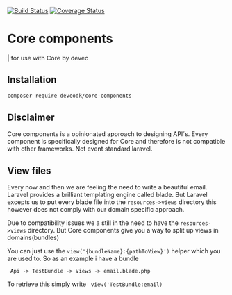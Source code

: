 [![Build Status](https://travis-ci.com/Deveodk/core-component.svg?token=5PQPvas2tsQp4Fy3pVoP&branch=master)](https://travis-ci.com/Deveodk/core-component)
[![Coverage Status](https://coveralls.io/repos/github/Deveodk/core-component/badge.svg?branch=master)](https://coveralls.io/github/Deveodk/core-component?branch=master)

# Core components

| for use with Core by deveo

## Installation

```bash
composer require deveodk/core-components
```


## Disclaimer

Core components is a opinionated approach to designing API´s.
Every component is specifically designed for Core and therefore is not compatible with other frameworks. Not event standard laravel.

## View files

 Every now and then we are feeling the need to write a beautiful email.
 Laravel provides a brilliant templating engine called blade.
 But Laravel excepts us to put every blade file into the ```resources->views``` directory this however does not comply with our domain specific approach.
 
 Due to compatibility issues we a still in the need to have the ```resources->views``` directory.
 But Core components give you a way to split up views in domains(bundles)
 
 You can just use the ``` view('{bundleName}:{pathToView}') ``` helper which you are used to. So as an example i have a bundle
 
 ``` Api -> TestBundle -> Views -> email.blade.php```
 
 To retrieve this simply write ``` view('TestBundle:email)```
